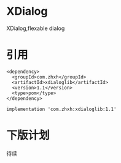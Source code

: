 # XDialog
XDialog,flexable dialog

# 引用

~~~
<dependency>
  <groupId>com.zhxh</groupId>
  <artifactId>xdialoglib</artifactId>
  <version>1.1</version>
  <type>pom</type>
</dependency>
~~~

~~~
implementation 'com.zhxh:xdialoglib:1.1'
~~~

# 下版计划

待续